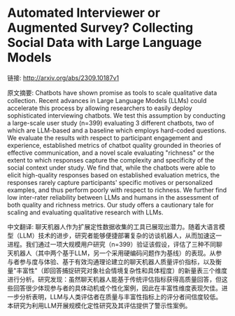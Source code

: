 # Automated Interviewer or Augmented Survey? Collecting Social Data with Large Language Models

链接: http://arxiv.org/abs/2309.10187v1

原文摘要:
Chatbots have shown promise as tools to scale qualitative data collection.
Recent advances in Large Language Models (LLMs) could accelerate this process
by allowing researchers to easily deploy sophisticated interviewing chatbots.
We test this assumption by conducting a large-scale user study (n=399)
evaluating 3 different chatbots, two of which are LLM-based and a baseline
which employs hard-coded questions. We evaluate the results with respect to
participant engagement and experience, established metrics of chatbot quality
grounded in theories of effective communication, and a novel scale evaluating
"richness" or the extent to which responses capture the complexity and
specificity of the social context under study. We find that, while the chatbots
were able to elicit high-quality responses based on established evaluation
metrics, the responses rarely capture participants' specific motives or
personalized examples, and thus perform poorly with respect to richness. We
further find low inter-rater reliability between LLMs and humans in the
assessment of both quality and richness metrics. Our study offers a cautionary
tale for scaling and evaluating qualitative research with LLMs.

中文翻译:
聊天机器人作为扩展定性数据收集的工具已展现出潜力。随着大语言模型（LLM）技术的进步，研究者能够便捷部署复杂的访谈机器人，从而加速这一进程。我们通过一项大规模用户研究（n=399）验证该假设，评估了三种不同聊天机器人（其中两个基于LLM，另一个采用硬编码问题作为基线）的表现。从参与者参与度与体验、基于有效沟通理论建立的聊天机器人质量评价指标，以及衡量"丰富性"（即回答捕捉研究对象社会情境复杂性和具体程度）的新量表三个维度进行分析。研究发现：虽然聊天机器人能基于传统评估指标获得高质量回答，但这些回答很少体现参与者的具体动机或个性化案例，因此在丰富性维度表现欠佳。进一步分析表明，LLM与人类评估者在质量与丰富性指标上的评分者间信度较低。本研究为利用LLM开展规模化定性研究及其评估提供了警示性案例。
